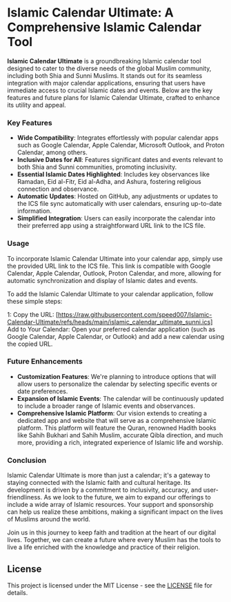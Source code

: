 # Islamic Calendar Ultimate: A Comprehensive Islamic Calendar Tool

**Islamic Calendar Ultimate** is a groundbreaking Islamic calendar tool designed to cater to the diverse needs of the global Muslim community, including both Shia and Sunni Muslims. It stands out for its seamless integration with major calendar applications, ensuring that users have immediate access to crucial Islamic dates and events. Below are the key features and future plans for Islamic Calendar Ultimate, crafted to enhance its utility and appeal.

### Key Features

- **Wide Compatibility**: Integrates effortlessly with popular calendar apps such as Google Calendar, Apple Calendar, Microsoft Outlook, and Proton Calendar, among others.
- **Inclusive Dates for All**: Features significant dates and events relevant to both Shia and Sunni communities, promoting inclusivity.
- **Essential Islamic Dates Highlighted**: Includes key observances like Ramadan, Eid al-Fitr, Eid al-Adha, and Ashura, fostering religious connection and observance.
- **Automatic Updates**: Hosted on GitHub, any adjustments or updates to the ICS file sync automatically with user calendars, ensuring up-to-date information.
- **Simplified Integration**: Users can easily incorporate the calendar into their preferred app using a straightforward URL link to the ICS file.

### Usage

To incorporate Islamic Calendar Ultimate into your calendar app, simply use the provided URL link to the ICS file. This link is compatible with Google Calendar, Apple Calendar, Outlook, Proton Calendar, and more, allowing for automatic synchronization and display of Islamic dates and events.

To add the Islamic Calendar Ultimate to your calendar application, follow these simple steps:

1: Copy the URL: [https://raw.githubusercontent.com/speed007/Islamic-Calendar-Ultimate/refs/heads/main/islamic_calendar_ultimate_sunni.ics]
Add to Your Calendar: Open your preferred calendar application (such as Google Calendar, Apple Calendar, or Outlook) and add a new calendar using the copied URL.

### Future Enhancements

- **Customization Features**: We're planning to introduce options that will allow users to personalize the calendar by selecting specific events or date preferences.
- **Expansion of Islamic Events**: The calendar will be continuously updated to include a broader range of Islamic events and observances.
- **Comprehensive Islamic Platform**: Our vision extends to creating a dedicated app and website that will serve as a comprehensive Islamic platform. This platform will feature the Quran, renowned Hadith books like Sahih Bukhari and Sahih Muslim, accurate Qibla direction, and much more, providing a rich, integrated experience of Islamic life and worship.

### Conclusion

Islamic Calendar Ultimate is more than just a calendar; it's a gateway to staying connected with the Islamic faith and cultural heritage. Its development is driven by a commitment to inclusivity, accuracy, and user-friendliness. As we look to the future, we aim to expand our offerings to include a wide array of Islamic resources. Your support and sponsorship can help us realize these ambitions, making a significant impact on the lives of Muslims around the world.

Join us in this journey to keep faith and tradition at the heart of our digital lives. Together, we can create a future where every Muslim has the tools to live a life enriched with the knowledge and practice of their religion.

## License

This project is licensed under the MIT License - see the [LICENSE](LICENSE) file for details.


